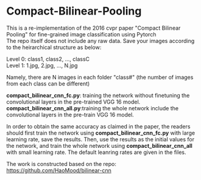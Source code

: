 # Compact-Bilinear-Pooling
This is a re-implementation of the 2016 cvpr paper "Compact Bilinear Pooling" for fine-grained image classification using Pytorch  
The repo itself does not include any raw data. Save your images according to the heirarchical structure as below:

Level 0: class1, class2, ..., classC  
Level 1: 1.jpg, 2.jpg, ..., N.jpg

Namely, there are N images in each folder "class#" (the number of images from each class can be different)


**compact_bilinear_cnn_fc.py**: training the network without finetuning the convolutional layers in the pre-trained VGG 16 model.
**compact_bilinear_cnn_all.py**:training the whole network include the convolutional layers in the pre-train VGG 16 model.

In order to obtain the same accuracy as claimed in the paper, the readers should first train the network using **compact_bilinear_cnn_fc.py** with large learning rate, save the results. Then, use the results as the initial values for the network, and train the whole network using **compact_bilinear_cnn_all** with small learning rate. The default leanring rates are given in the files.

The work is constructed based on the repo: https://github.com/HaoMood/bilinear-cnn
